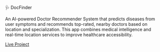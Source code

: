 🩺 DocFinder

An AI-powered Doctor Recommender System that predicts diseases from user symptoms and recommends top-rated, nearby doctors based on location and specialization. 
This app combines medical intelligence and real-time location services to improve healthcare accessibility.

[Live Project](https://doc-recommender.netlify.app/)
